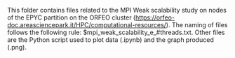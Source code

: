 This folder contains files related to the MPI Weak scalability study on nodes of the EPYC partition on the ORFEO cluster (https://orfeo-doc.areasciencepark.it/HPC/computational-resources/). The naming of files follows the following rule: $mpi_weak_scalability_e_#threads.txt.
Other files are the Python script used to plot data (.ipynb) and the graph produced (.png).
